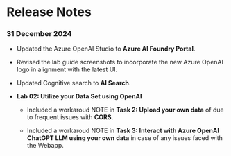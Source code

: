 # Release Notes

### 31 December 2024

- Updated the Azure OpenAI Studio to **Azure AI Foundry Portal**.

- Revised the lab guide screenshots to incorporate the new Azure OpenAI logo in alignment with the latest UI.

- Updated Cognitive search to **AI Search**. 

- **Lab 02: Utilize your Data Set using OpenAI**

  - Included a workaroud NOTE in **Task 2: Upload your own data** of  due to frequent issues with **CORS**.

  - Included a workaroud NOTE in **Task 3: Interact with Azure OpenAI ChatGPT LLM using your own data** in case of any issues faced with the Webapp. 
